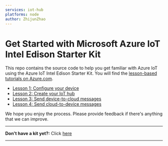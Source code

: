 ```yaml
---
services: iot-hub
platforms: node
author: ZhijunZhao
---
```


# Get Started with Microsoft Azure IoT Intel Edison Starter Kit

This repo contains the source code to help you get familiar with Azure IoT using the Azure IoT Intel Edison Starter Kit. You will find the [lesson-based tutorials on Azure.com](http://azure.microsoft.com/en-us/documentation/articles/iot-hub-intel-edison-kit-node-get-started/).

- [Lesson 1: Configure your device](https://docs.microsoft.com/en-us/azure/iot-hub/iot-hub-intel-edison-kit-node-lesson1-configure-your-device/)
- [Lesson 2: Create your IoT hub](https://docs.microsoft.com/en-us/azure/iot-hub/iot-hub-intel-edison-kit-node-lesson2-get-azure-tools-win32/)
- [Lesson 3: Send device-to-cloud messages](https://docs.microsoft.com/en-us/azure/iot-hub/iot-hub-intel-edison-kit-node-lesson3-deploy-resource-manager-template/)
- [Lesson 4: Send cloud-to-device messages](https://docs.microsoft.com/en-us/azure/iot-hub/iot-hub-intel-edison-kit-node-lesson4-send-cloud-to-device-messages/)


We hope you enjoy the process. Please provide feedback if there's anything that we can improve.

***
**Don't have a kit yet?:** Click [here](http://azure.com/iotstarterkits)
***
